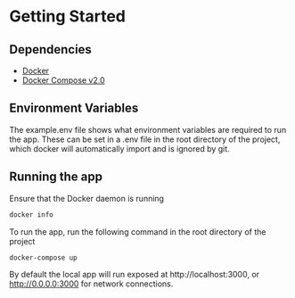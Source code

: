 # Getting Started
## Dependencies
* [Docker](https://www.docker.com/get-started/)
* [Docker Compose v2.0](https://docs.docker.com/compose/migrate/)

## Environment Variables
The example.env file shows what environment variables are required to run the app. These can be set in a .env file in the root directory of the project, which docker will automatically import and is ignored by git.

## Running the app
Ensure that the Docker daemon is running
```bash | powershell
docker info
```

To run the app, run the following command in the root directory of the project
```bash | powershell
docker-compose up
```

By default the local app will run exposed at http://localhost:3000, or http://0.0.0.0:3000 for network connections.